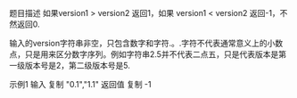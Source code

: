 题目描述
如果version1 > version2 返回1，如果 version1 < version2 返回-1，不然返回0.

输入的version字符串非空，只包含数字和字符.。.字符不代表通常意义上的小数点，只是用来区分数字序列。例如字符串2.5并不代表二点五，只是代表版本是第一级版本号是2，第二级版本号是5.

示例1
输入
复制
"0.1","1.1"
返回值
复制
-1